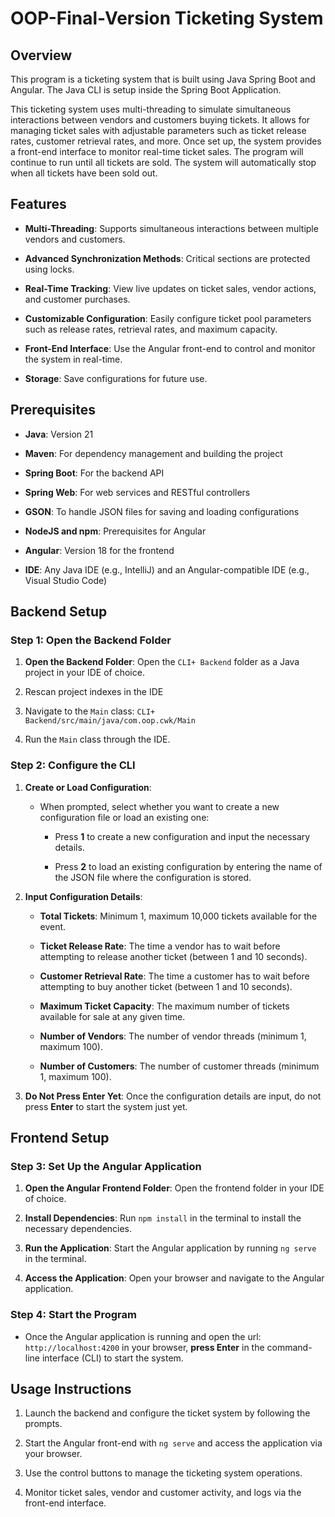 # OOP-Final-Version Ticketing System

## Overview
This program is a ticketing system that is built using Java Spring Boot and Angular. The Java CLI is setup inside the Spring Boot Application.

This ticketing system uses multi-threading to simulate simultaneous interactions between vendors and customers buying tickets. It allows for managing ticket sales with adjustable parameters such as ticket release rates, customer retrieval rates, and more. Once set up, the system provides a front-end interface to monitor real-time ticket sales. The program will continue to run until all tickets are sold. The system will automatically stop when all tickets have been sold out.

## Features

- **Multi-Threading**: Supports simultaneous interactions between multiple vendors and customers.

- **Advanced Synchronization Methods**: Critical sections are protected using locks.

- **Real-Time Tracking**: View live updates on ticket sales, vendor actions, and customer purchases.

- **Customizable Configuration**: Easily configure ticket pool parameters such as release rates, retrieval rates, and maximum capacity.

- **Front-End Interface**: Use the Angular front-end to control and monitor the system in real-time.

- **Storage**: Save configurations for future use.


## Prerequisites

- **Java**: Version 21

- **Maven**: For dependency management and building the project

- **Spring Boot**: For the backend API

- **Spring Web**: For web services and RESTful controllers

- **GSON**: To handle JSON files for saving and loading configurations

- **NodeJS and npm**: Prerequisites for Angular

- **Angular**: Version 18 for the frontend

- **IDE**: Any Java IDE (e.g., IntelliJ) and an Angular-compatible IDE (e.g., Visual Studio Code)


## Backend Setup

### Step 1: Open the  Backend Folder

1. **Open the Backend Folder**: Open the `CLI+ Backend` folder as a Java project in your IDE of choice.

2. Rescan project indexes in the IDE

3. Navigate to the `Main` class: `CLI+ Backend/src/main/java/com.oop.cwk/Main`

4. Run the `Main` class through the IDE.

### Step 2: Configure the CLI

1. **Create or Load Configuration**:
    
    - When prompted, select whether you want to create a new configuration file or load an existing one:
        
        - Press **1** to create a new configuration and input the necessary details.
        
        - Press **2** to load an existing configuration by entering the name of the JSON file where the configuration is stored.
    
2. **Input Configuration Details**:
    
    - **Total Tickets**: Minimum 1, maximum 10,000 tickets available for the event.
    
    - **Ticket Release Rate**: The time a vendor has to wait before attempting to release another ticket (between 1 and 10 seconds).
    
    - **Customer Retrieval Rate**: The time a customer has to wait before attempting to buy another ticket (between 1 and 10 seconds).
    
    - **Maximum Ticket Capacity**: The maximum number of tickets available for sale at any given time.
    
    - **Number of Vendors**: The number of vendor threads (minimum 1, maximum 100).
    
    - **Number of Customers**: The number of customer threads (minimum 1, maximum 100).
    
3. **Do Not Press Enter Yet**: Once the configuration details are input, do not press **Enter** to start the system just yet.


## Frontend Setup

### Step 3: Set Up the Angular Application

1. **Open the Angular Frontend Folder**: Open the frontend folder in your IDE of choice.

2. **Install Dependencies**: Run `npm install` in the terminal to install the necessary dependencies.

3. **Run the Application**: Start the Angular application by running `ng serve` in the terminal.

4. **Access the Application**: Open your browser and navigate to the Angular application.


### Step 4: Start the Program

- Once the Angular application is running and open the url: `http://localhost:4200` in  your browser, **press Enter** in the command-line interface (CLI) to start the system.

## Usage Instructions

1. Launch the backend and configure the ticket system by following the prompts.

2. Start the Angular front-end with `ng serve` and access the application via your browser.

3. Use the control buttons to manage the ticketing system operations.

4. Monitor ticket sales, vendor and customer activity, and logs via the front-end interface.




